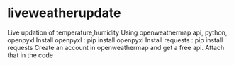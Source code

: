 # liveweatherupdate
 Live updation of temperature,humidity Using openweathermap api, python, openpyxl 
Install openpyxl : pip install openpyxl
Install requests : pip install requests
Create an account in openweathermap and get a free api. Attach that in the code
